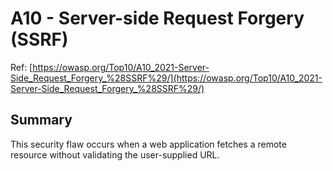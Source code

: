 # A10 - Server-side Request Forgery (SSRF)

Ref: [https://owasp.org/Top10/A10_2021-Server-Side_Request_Forgery_%28SSRF%29/](https://owasp.org/Top10/A10_2021-Server-Side_Request_Forgery_%28SSRF%29/)

## Summary

This security flaw occurs when a web application fetches a remote resource without validating
the user-supplied URL.